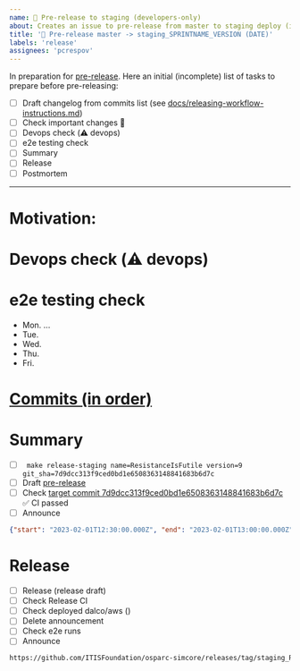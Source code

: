 ```yaml
---
name: 🚀 Pre-release to staging (developers-only)
about: Creates an issue to pre-release from master to staging deploy (includes hotfixes)
title: '🚀 Pre-release master -> staging_SPRINTNAME_VERSION (DATE)'
labels: 'release'
assignees: 'pcrespov'
---
```


In preparation for [pre-release](https://github.com/ITISFoundation/osparc-simcore/releases). Here an initial (incomplete) list of tasks to prepare before pre-releasing:


- [ ] Draft changelog from commits list (see [docs/releasing-workflow-instructions.md](https://github.com/ITISFoundation/osparc-simcore/blob/6cae77e5444f825f67fca65876922c8d26901fd2/docs/releasing-workflow-instructions.md))
- [ ] Check important changes 🚨
- [ ] Devops check (⚠️ devops)
- [ ] e2e testing check
- [ ] Summary
- [ ] Release
- [ ] Postmortem

---
# Motivation:

<!-- Staging is an intermediate environment between development (master) and production that allows us to test in isolation changes in the framework.
In addition, the pre-release workflow shall be used as a simulation to production that can help us to anticipate changes and mitigate failures.

- Explain what motivates this pre-release?
- Which important changes we might pay attention to?
- How should we test them?
- Is there anything in particular we should monitor?
-->



#  Devops check (⚠️ devops)
<!-- The goal here is to analyze the PRs marked with (⚠️ devops).  We should determine and prepare necessary changes required in the environments configs.

This procedure should be taken also as an exercise in preparation for the release to production as well.
 -->


# e2e testing check
<!-- Check that e2e in master: are there any major known issues?

Keep an agenda of what has been reported on every daily
-->
- Mon. ...
- Tue.
- Wed.
- Thu.
- Fri.


# [Commits (in order)](https://github.com/ITISFoundation/osparc-simcore/commits/master)
<!-- Is there anything in particular we should monitor?

- Mark commits with 🚨 to warn about possible issues. Contact PR creator to understand how to test/target
- Mark all the commits that were already cherry picked from master a hotfix as [ 📌  ``staging_switzer_5``]
-->




# Summary
<!-- Adapt

  - sprint_name
  - version
  - commit_sha
  - start
  - stop
-->

- [ ] `` make release-staging name=ResistanceIsFutile version=9 git_sha=7d9dcc313f9ced0bd1e6508363148841683b6d7c``
- [ ] Draft [pre-release](https://github.com/ITISFoundation/osparc-simcore/releases)
- [ ] Check [target commit 7d9dcc313f9ced0bd1e6508363148841683b6d7c](https://github.com/ITISFoundation/osparc-simcore/commits/master)  ✅ CI passed
- [ ] Announce
```json
{"start": "2023-02-01T12:30:00.000Z", "end": "2023-02-01T13:00:00.000Z", "reason": "Release ResistanceIsFutile9 "}
```


# Release

- [ ] Release (release draft)
- [ ] Check Release CI
- [ ] Check deployed dalco/aws ()
- [ ] Delete announcement
- [ ] Check e2e runs
- [ ] Announce
``` md
https://github.com/ITISFoundation/osparc-simcore/releases/tag/staging_ResistanceIsFutile10
```

